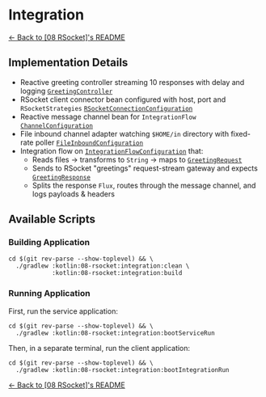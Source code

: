 # Integration

[← Back to \[08 RSocket\]'s README](../README.md)

## Implementation Details

- Reactive greeting controller streaming 10 responses with delay and logging [`GreetingController`](./src/main/kotlin/com/fResult/rsocket/service/GreetingController.kt)
- RSocket client connector bean configured with host, port and `RSocketStrategies` [`RSocketConnectionConfiguration`](./src/main/kotlin/com/fResult/rsocket/integration/RSocketConnectionConfiguration.kt)
- Reactive message channel bean for `IntegrationFlow` [`ChannelConfiguration`](./src/main/kotlin/com/fResult/rsocket/integration/ChannelConfiguration.kt)
- File inbound channel adapter watching `$HOME/in` directory with fixed-rate poller [`FileInboundConfiguration`](./src/main/kotlin/com/fResult/rsocket/integration/FileInboundConfiguration.kt)
- Integration flow on [`IntegrationFlowConfiguration`](./src/main/kotlin/com/fResult/rsocket/integration/IntegrationFlowConfiguration.kt) that:
  - Reads files → transforms to `String` → maps to [`GreetingRequest`](../common/src/main/kotlin/com/fResult/rsocket/dtos/GreetingRequest.kt)
  - Sends to RSocket "greetings" request-stream gateway and expects [`GreetingResponse`](../common/src/main/kotlin/com/fResult/rsocket/dtos/GreetingResponse.kt)
  - Splits the response `Flux`, routes through the message channel, and logs payloads & headers

## Available Scripts

### Building Application

```shell
cd $(git rev-parse --show-toplevel) && \
  ./gradlew :kotlin:08-rsocket:integration:clean \
            :kotlin:08-rsocket:integration:build
```

### Running Application

First, run the service application:

```shell
cd $(git rev-parse --show-toplevel) && \
  ./gradlew :kotlin:08-rsocket:integration:bootServiceRun
```

Then, in a separate terminal, run the client application:

```shell
cd $(git rev-parse --show-toplevel) && \
  ./gradlew :kotlin:08-rsocket:integration:bootIntegrationRun
```

[← Back to \[08 RSocket\]'s README](../README.md)
